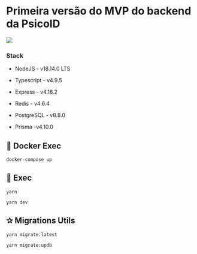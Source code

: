 # Primeira versão do MVP do backend da PsicoID

<img  src="https://digital-inspires-public.s3.amazonaws.com/images/stack.png">

### Stack

-   NodeJS - v18.14.0 LTS

-   Typescript - v4.9.5

-   Express - v4.18.2

-   Redis - v4.6.4

-   PostgreSQL - v8.8.0

-   Prisma -v4.10.0

## 🚀 Docker Exec

```
docker-compose up
```

## 🚀 Exec

```
yarn
```

```
yarn dev
```

## ✰ Migrations Utils

```
yarn migrate:latest
```

```
yarn migrate:updb
```
